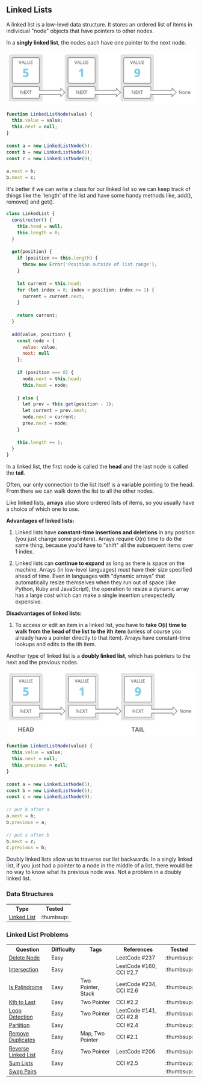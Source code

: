 
## Linked Lists

A linked list is a low-level data structure. It stores an ordered list of items in individual "node" objects that have pointers to other nodes.

In a **singly linked list**, the nodes each have one pointer to the next node.

<p align="center">
<img src="images/singly_linked_list.png" width="500" />
</p>

```javascript
function LinkedListNode(value) {
  this.value = value;
  this.next = null;
}

const a = new LinkedListNode(5);
const b = new LinkedListNode(1);
const c = new LinkedListNode(9);

a.next = b;
b.next = c;
```

It's better if we can write a class for our linked list so we can keep track of things like the 'length' of the list and have some handy methods like, add(), remove() and get().

```javascript
class LinkedList {
  constructor() {
    this.head = null;
    this.length = 0;
  }

  get(position) {
    if (position >= this.length) {
      throw new Error('Position outside of list range');
    }

    let current = this.head;
    for (let index = 0; index < position; index += 1) {
      current = current.next;
    }

    return current;
  }

  add(value, position) {
    const node = {
      value: value,
      next: null
    };

    if (position === 0) {
      node.next = this.head;
      this.head = node;

    } else {
      let prev = this.get(position - 1);
      let current = prev.next;
      node.next = current;
      prev.next = node;
    }

    this.length += 1;
  }  
}

```

In a linked list, the first node is called the **head** and the last node is called the **tail**.

Often, our only connection to the list itself is a variable pointing to the head. From there we can walk down the list to all the other nodes.

Like linked lists, **arrays** also store ordered lists of items, so you usually have a choice of which one to use.

**Advantages of linked lists:**

1. Linked lists have **constant-time insertions and deletions** in any position (you just change some pointers). Arrays require O(n) time to do the same thing, because you'd have to "shift" all the subsequent items over 1 index.

2. Linked lists can **continue to expand** as long as there is space on the machine. Arrays (in low-level languages) must have their size specified ahead of time. Even in languages with "dynamic arrays" that automatically resize themselves when they run out of space (like Python, Ruby and JavaScript), the operation to resize a dynamic array has a large cost which can make a single insertion unexpectedly expensive.

**Disadvantages of linked lists:**

1. To access or edit an item in a linked list, you have to **take O(i) time to walk from the head of the list to the ith item** (unless of course you already have a pointer directly to that item). Arrays have constant-time lookups and edits to the ith item.

Another type of linked list is a **doubly linked list**, which has pointers to the next and the previous nodes.

<p align="center">
<img src="images/doubly_linked_list.png" width="500" />
</p>

```javascript
function LinkedListNode(value) {
  this.value = value;
  this.next = null;
  this.previous = null;
}

const a = new LinkedListNode(5);
const b = new LinkedListNode(1);
const c = new LinkedListNode(9);

// put b after a
a.next = b;
b.previous = a;

// put c after b
b.next = c;
c.previous = b;
```

Doubly linked lists allow us to traverse our list backwards. In a singly linked list, if you just had a pointer to a node in the middle of a list, there would be no way to know what its previous node was. Not a problem in a doubly linked list.

### Data Structures

<table>
  <!-- header -->
  <tr>
    <th>Type</th>
    <th>Tested</th>
  </tr>

  <!-- entries -->
  <tr>
    <td><a href="../class/linked_list/linked_list.js">Linked List</a></td>
    <td>:thumbsup:</td>
  </tr>

</table>

### Linked List Problems

<table>
  <!-- header -->
  <tr>
    <th>Question</th>
    <th>Difficulty</th>
    <th>Tags</th>
    <th>References</th>
    <th>Tested</th>
  </tr>

  <!-- entries -->
  <tr>
    <td><a href="../questions/delete_node/delete_node.js">Delete Node</a></td>
    <td>Easy</td>
    <td></td>
    <td>LeetCode #237</td>
    <td>:thumbsup:</td>
  </tr>

  <tr>
    <td><a href="../questions/intersection/intersection.js">Intersection</a></td>
    <td>Easy</td>
    <td></td>
    <td>LeetCode #160, CCI #2.7</td>
    <td>:thumbsup:</td>
  </tr>

  <tr>
    <td><a href="../questions/is_palindrome/is_palindrome.js">Is Palindrome</a></td>
    <td>Easy</td>
    <td>Two Pointer, Stack</td>
    <td>LeetCode #234, CCI #2.6</td>
    <td>:thumbsup:</td>
  </tr>

  <tr>
    <td><a href="../questions/kth_to_last/kth_to_last.js">Kth to Last</a></td>
    <td>Easy</td>
    <td>Two Pointer</td>
    <td>CCI #2.2</td>
    <td>:thumbsup:</td>
  </tr>

  <tr>
    <td><a href="../questions/loop_detection/loop_detection.js">Loop Detection</a></td>
    <td>Easy</td>
    <td>Two Pointer</td>
    <td>LeetCode #141, CCI #2.8</td>
    <td>:thumbsup:</td>
  </tr>

  <tr>
    <td><a href="../questions/partition/partition.js">Partition</a></td>
    <td>Easy</td>
    <td></td>
    <td>CCI #2.4</td>
    <td>:thumbsup:</td>
  </tr>

  <tr>
    <td><a href="../questions/remove_duplicates/remove_duplicates.js">Remove Duplicates</a></td>
    <td>Easy</td>
    <td>Map, Two Pointer</td>
    <td>CCI #2.1</td>
    <td>:thumbsup:</td>
  </tr>

  <tr>
    <td><a href="../questions/reverse_linked_list/reverse_linked_list.js">Reverse Linked List</a></td>
    <td>Easy</td>
    <td>Two Pointer</td>
    <td>LeetCode #206</td>
    <td>:thumbsup:</td>
  </tr>

  <tr>
    <td><a href="../questions/sum_lists/sum_lists.js">Sum Lists</a></td>
    <td>Easy</td>
    <td></td>
    <td>CCI #2.5</td>
    <td>:thumbsup:</td>
  </tr>

  <tr>
    <td><a href="../questions/swap_pairs/swap_pairs.js">Swap Pairs</a></td>
    <td></td>
    <td></td>
    <td></td>
    <td>:thumbsup:</td>
  </tr>

</table>
